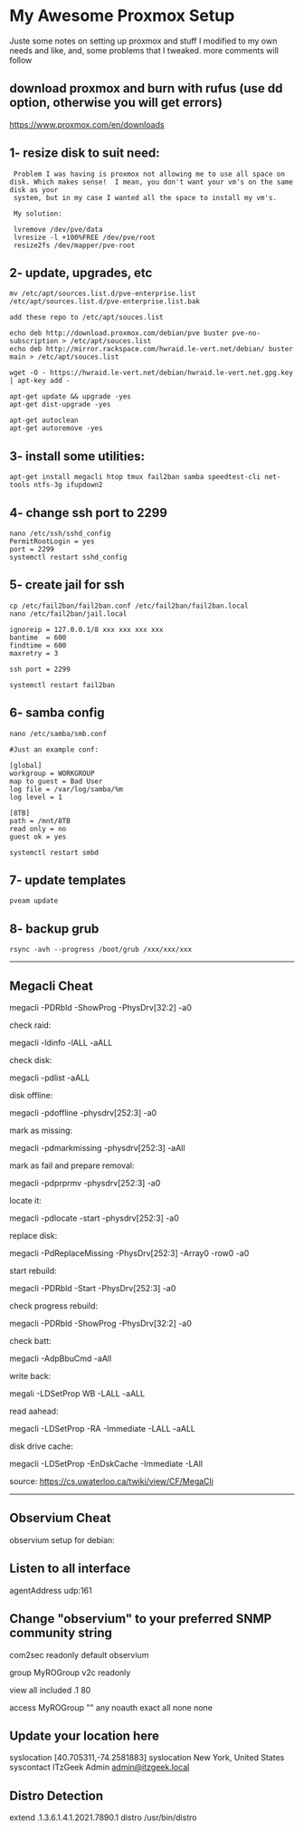 # My Awesome Proxmox Setup

Juste some notes on setting up proxmox and stuff I modified to my own needs and like, and, some problems that I tweaked.
more comments will follow

## download proxmox and burn with rufus (use dd option, otherwise you will get errors)

https://www.proxmox.com/en/downloads

## 1- resize disk to suit need:
     
     Problem I was having is proxmox not allowing me to use all space on disk. Which makes sense!  I mean, you don't want your vm's on the same disk as your  
     system, but in my case I wanted all the space to install my vm's.
     
     My solution:
     
     lvremove /dev/pve/data
     lvresize -l +100%FREE /dev/pve/root
     resize2fs /dev/mapper/pve-root

## 2- update, upgrades, etc

    mv /etc/apt/sources.list.d/pve-enterprise.list /etc/apt/sources.list.d/pve-enterprise.list.bak

    add these repo to /etc/apt/souces.list

    echo deb http://download.proxmox.com/debian/pve buster pve-no-subscription > /etc/apt/souces.list
    echo deb http://mirror.rackspace.com/hwraid.le-vert.net/debian/ buster main > /etc/apt/souces.list

    wget -O - https://hwraid.le-vert.net/debian/hwraid.le-vert.net.gpg.key | apt-key add -

    apt-get update && upgrade -yes
    apt-get dist-upgrade -yes

    apt-get autoclean 
    apt-get autoremove -yes

## 3- install some utilities:

    apt-get install megacli htop tmux fail2ban samba speedtest-cli net-tools ntfs-3g ifupdown2
    
## 4- change ssh port to 2299

    nano /etc/ssh/sshd_config
    PermitRootLogin = yes
    port = 2299
    systemctl restart sshd_config
    
## 5- create jail for ssh

    cp /etc/fail2ban/fail2ban.conf /etc/fail2ban/fail2ban.local
    nano /etc/fail2ban/jail.local

    ignoreip = 127.0.0.1/8 xxx xxx xxx xxx
    bantime  = 600
    findtime = 600
    maxretry = 3

    ssh port = 2299

    systemctl restart fail2ban

## 6- samba config

    nano /etc/samba/smb.conf

    #Just an example conf:
    
    [global]
    workgroup = WORKGROUP
    map to guest = Bad User
    log file = /var/log/samba/%m
    log level = 1
    
    [8TB]
    path = /mnt/8TB
    read only = no
    guest ok = yes

    systemctl restart smbd

## 7- update templates

    pveam update

## 8- backup grub

    rsync -avh --progress /boot/grub /xxx/xxx/xxx

**********************************************

## Megacli Cheat

     
megacli -PDRbld -ShowProg -PhysDrv[32:2] -a0


check raid:

 megacli -ldinfo -lALL -aALL

check disk:

 megacli -pdlist -aALL

disk offline:

megacli -pdoffline -physdrv[252:3] -a0

mark as missing:

megacli -pdmarkmissing -physdrv[252:3] -aAll


mark as fail and prepare removal:

megacli -pdprprmv -physdrv[252:3] -a0

locate it:

megacli -pdlocate -start -physdrv[252:3] -a0

replace disk:

megacli -PdReplaceMissing -PhysDrv[252:3] -Array0 -row0 -a0

start rebuild:

 megacli -PDRbld -Start -PhysDrv[252:3] -a0

check progress rebuild:

megacli -PDRbld -ShowProg -PhysDrv[32:2] -a0


check batt:

megacli -AdpBbuCmd -aAll

write back:

megali -LDSetProp WB -LALL -aALL

read aahead:

megacli -LDSetProp -RA -Immediate -LALL -aALL

disk drive cache:

megacli -LDSetProp -EnDskCache -Immediate -LAll 

source: https://cs.uwaterloo.ca/twiki/view/CF/MegaCli


***************************************

## Observium Cheat

observium setup for debian:

## Listen to all interface

agentAddress udp:161

## Change "observium" to your preferred SNMP community string

com2sec readonly default observium

group MyROGroup v2c readonly

view all included .1 80

access MyROGroup "" any noauth exact all none none

## Update your location here

syslocation [40.705311,-74.2581883]
syslocation New York, United States
syscontact ITzGeek Admin <admin@itzgeek.local>

## Distro Detection

extend .1.3.6.1.4.1.2021.7890.1 distro /usr/bin/distro
